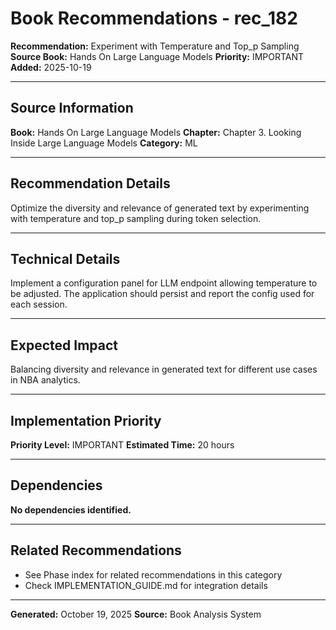# Book Recommendations - rec_182

**Recommendation:** Experiment with Temperature and Top_p Sampling
**Source Book:** Hands On Large Language Models
**Priority:** IMPORTANT
**Added:** 2025-10-19

---

## Source Information

**Book:** Hands On Large Language Models
**Chapter:** Chapter 3. Looking Inside Large Language Models
**Category:** ML

---

## Recommendation Details

Optimize the diversity and relevance of generated text by experimenting with temperature and top_p sampling during token selection.

---

## Technical Details

Implement a configuration panel for LLM endpoint allowing temperature to be adjusted. The application should persist and report the config used for each session.

---

## Expected Impact

Balancing diversity and relevance in generated text for different use cases in NBA analytics.

---

## Implementation Priority

**Priority Level:** IMPORTANT
**Estimated Time:** 20 hours

---

## Dependencies

**No dependencies identified.**

---

## Related Recommendations

- See Phase index for related recommendations in this category
- Check IMPLEMENTATION_GUIDE.md for integration details

---

**Generated:** October 19, 2025
**Source:** Book Analysis System

